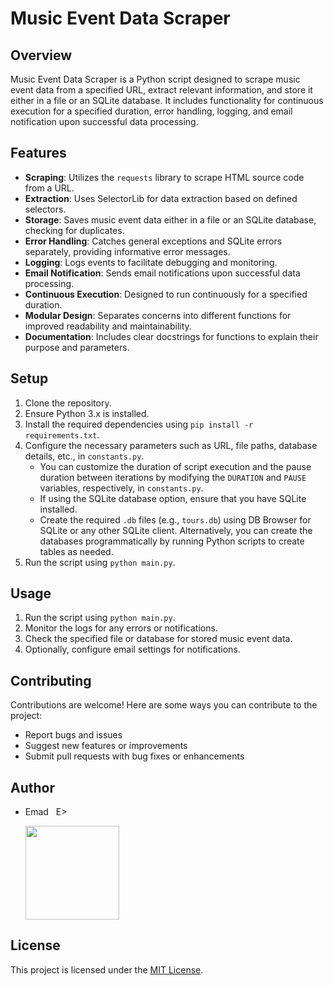 # Music Event Data Scraper

## Overview

Music Event Data Scraper is a Python script designed to scrape music event data from a specified URL, extract relevant information, and store it either in a file or an SQLite database. It includes functionality for continuous execution for a specified duration, error handling, logging, and email notification upon successful data processing.

## Features

- **Scraping**: Utilizes the `requests` library to scrape HTML source code from a URL.
- **Extraction**: Uses SelectorLib for data extraction based on defined selectors.
- **Storage**: Saves music event data either in a file or an SQLite database, checking for duplicates.
- **Error Handling**: Catches general exceptions and SQLite errors separately, providing informative error messages.
- **Logging**: Logs events to facilitate debugging and monitoring.
- **Email Notification**: Sends email notifications upon successful data processing.
- **Continuous Execution**: Designed to run continuously for a specified duration.
- **Modular Design**: Separates concerns into different functions for improved readability and maintainability.
- **Documentation**: Includes clear docstrings for functions to explain their purpose and parameters.

## Setup

1. Clone the repository.
2. Ensure Python 3.x is installed.
3. Install the required dependencies using `pip install -r requirements.txt`.
4. Configure the necessary parameters such as URL, file paths, database details, etc., in `constants.py`.
   - You can customize the duration of script execution and the pause duration between iterations by modifying the `DURATION` and `PAUSE` variables, respectively, in `constants.py`.
   - If using the SQLite database option, ensure that you have SQLite installed.
   - Create the required `.db` files (e.g., `tours.db`) using DB Browser for SQLite or any other SQLite client. Alternatively, you can create the databases programmatically by running Python scripts to create tables as needed.
5. Run the script using `python main.py`.

## Usage

1. Run the script using `python main.py`.
2. Monitor the logs for any errors or notifications.
3. Check the specified file or database for stored music event data.
4. Optionally, configure email settings for notifications.

## Contributing
Contributions are welcome! Here are some ways you can contribute to the project:
- Report bugs and issues
- Suggest new features or improvements
- Submit pull requests with bug fixes or enhancements

## Author
- Emad &nbsp; E>
  
  [<img src="https://img.shields.io/badge/GitHub-Profile-blue?logo=github" width="150">](https://github.com/emads22)

## License
This project is licensed under the [MIT License](LICENSE).
